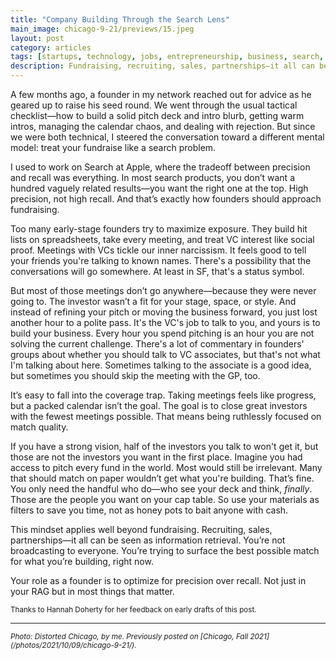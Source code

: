 ```yaml
---
title: "Company Building Through the Search Lens"
main_image: chicago-9-21/previews/15.jpeg
layout: post
category: articles
tags: [startups, technology, jobs, entrepreneurship, business, search, information retrieval]
description: Fundraising, recruiting, sales, partnerships—it all can be seen as information retrieval.
---
```


A few months ago, a founder in my network reached out for advice as he geared up to raise his seed round. We went through the usual tactical checklist—how to build a solid pitch deck and intro blurb, getting warm intros, managing the calendar chaos, and dealing with rejection. But since we were both technical, I steered the conversation toward a different mental model: treat your fundraise like a search problem.

I used to work on Search at Apple, where the tradeoff between precision and recall was everything. In most search products, you don’t want a hundred vaguely related results—you want the right one at the top. High precision, not high recall. And that’s exactly how founders should approach fundraising.

Too many early-stage founders try to maximize exposure. They build hit lists on spreadsheets, take every meeting, and treat VC interest like social proof. Meetings with VCs tickle our inner narcissism. It feels good to tell your friends you're talking to known names. There's a possibility that the conversations will go somewhere. At least in SF, that's a status symbol.

But most of those meetings don’t go anywhere—because they were never going to. The investor wasn’t a fit for your stage, space, or style. And instead of refining your pitch or moving the business forward, you just lost another hour to a polite pass. It's the VC's job to talk to you, and yours is to build your business. Every hour you spend pitching is an hour you are not solving the current challenge. There's a lot of commentary in founders' groups about whether you should talk to VC associates, but that's not what I'm talking about here. Sometimes talking to the associate is a good idea, but sometimes you should skip the meeting with the GP, too.

It’s easy to fall into the coverage trap. Taking meetings feels like progress, but a packed calendar isn’t the goal. The goal is to close great investors with the fewest meetings possible. That means being ruthlessly focused on match quality.

If you have a strong vision, half of the investors you talk to won't get it, but those are not the investors you want in the first place. Imagine you had access to pitch every fund in the world. Most would still be irrelevant. Many that should match on paper wouldn’t get what you're building. That’s fine. You only need the handful who do—who see your deck and think, _finally_. Those are the people you want on your cap table. So use your materials as filters to save you time, not as honey pots to bait anyone with cash.

This mindset applies well beyond fundraising. Recruiting, sales, partnerships—it all can be seen as information retrieval. You’re not broadcasting to everyone. You’re trying to surface the best possible match for what you’re building, right now.

Your role as a founder is to optimize for precision over recall. Not just in your RAG but in most things that matter.

<small>Thanks to Hannah Doherty for her feedback on early drafts of this post.</small>

<hr>

<small>
<em>Photo: Distorted Chicago, by me. Previously posted on [Chicago, Fall 2021](/photos/2021/10/09/chicago-9-21/).
</em></small>
